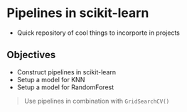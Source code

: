 # Pipelines in scikit-learn 
- Quick repository of cool things to incorporte in projects 

## Objectives 
- Construct pipelines in scikit-learn 
- Setup a model for KNN
- Setup a model for RandomForest
> Use pipelines in combination with `GridSearchCV()`